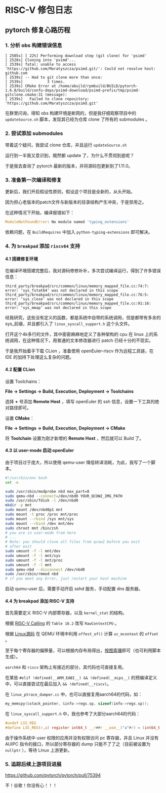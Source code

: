 # RISC-V 修包日志

## pytorch 修复心路历程

### 1. 分析 obs 构建错误信息

```log
[ 2505s] [ 22%] Performing download step (git clone) for 'psimd'
[ 2528s] Cloning into 'psimd'...
[ 2539s] fatal: unable to access 'https://github.com/Maratyszcza/psimd.git/': Could not resolve host: github.com
[ 2539s] -- Had to git clone more than once:
[ 2539s]           3 times.
[ 2539s] CMake Error at /home/abuild/rpmbuild/BUILD/pytorch-1.6.0/build/confu-deps/psimd-download/psimd-prefix/tmp/psimd-gitclone.cmake:31 (message):
[ 2539s]   Failed to clone repository: 'https://github.com/Maratyszcza/psimd.git'
```

在群里问询，得知 obs 构建环境是断网的，但是我仔细观察项目中的 `updateSource.sh` 脚本，发现其已经为仓库 clone 了所有的 submodules 。

### 2. 尝试添加 submodules

带着这个疑问，我尝试 clone 仓库，并且运行 `updateSource.sh`

运行到一半我又意识到，既然都 update 了，为什么不贯彻到底呢？

于是我去查询了 pytorch 最新的版本，并将源码包更新到了1.11.0。

### 3. 准备第一次编译和修复

更新后，我们开启假设性原则，假设这个项目是全新的，从头开始。

因为担心老版本的patch文件与新版本的目录结构产生冲突，于是禁用之。

在这种情况下开始，编译报错如下：

```python
ModuleNotFoundError: No module named 'typing_extensions'
```

依赖问题，在 `BuildRequires` 中加入 `python-typing-extensions` 即可解决。

### 4. 为 `breakpad` 添加 `riscv64` 支持

#### 4.1 搭建修复环境

在编译环境搭建完整后，我对源码修修补补，多次尝试编译运行，得到了许多错误信息：

```
third_party/breakpad/src/common/linux/memory_mapped_file.cc:74:7: error: ‘sys_fstat64’ was not declared in this scope
third_party/breakpad/src/common/linux/memory_mapped_file.cc:76:5: error: ‘sys_close’ was not declared in this scope
third_party/breakpad/src/common/linux/memory_mapped_file.cc:91:16: error: ‘sys_mmap’ was not declared in this scope
```

经我研究，这些没有定义的函数，都是系统中自带的系统调用，但是都带有多余的sys_前缀，并且都引入了 `linux_syscall_support.h` 这个头文件。

打开这个4k多行的文件，其中密密麻麻地定义了各种架构的 cpu 在 linux 上的系统调用，在这种情况下，用普通的文本修改器进行 patch 已经十分的不现实。

于是我开始着手下载 CLion ，准备使用 openEuler-riscv 作为远程工具链，在 IDE 的加持下处理这么复杂的问题。

#### 4.2 配置 CLion

设置 Toolchains：

**File -> Settings -> Build, Execution, Deployment -> Toolchains**

选择 **+** 号添加 **Remote Host** ，填写 openEuler 的 ssh 信息，设置一下工具的绝对路径即可。

设置 **CMake**：

**File -> Settings -> Build, Execution, Deployment -> CMake**

将 **Toolchain** 设置为刚才新增的 **Remote Host** ，然后就可以 Build 了。

#### 4.3 以 user-mode 启动 openEuler 

由于项目过于庞大，所以使用 qemu-user 降低转译消耗，为此，我写了一个脚本。

```bash
#!/usr/bin/env bash
set -e

sudo /usr/sbin/modprobe nbd max_part=8
sudo qemu-nbd --connect=/dev/nbd0 YOUR_QCOW2_IMG_PATH
sudo /usr/sbin/fdisk -l /dev/nbd0
mkdir -p mnt
sudo mount /dev/nbd0p1 mnt
sudo mount -t proc /proc mnt/proc
sudo mount --rbind /sys mnt/sys
sudo mount --rbind /dev mnt/dev
sudo chroot mnt /bin/zsh
# you are in user-mode from here
# ...
# Note: you should close all files from qcow2 before you exit
# after exit
sudo umount -f -l mnt/dev
sudo umount -f -l mnt/sys
sudo umount -f -l mnt/proc
sudo umount -f -l mnt
sudo qemu-nbd --disconnect /dev/nbd0
sudo /usr/sbin/rmmod nbd
# if you meet any Error, just restart your host machine
```

启动 qumu-user 后，需要手动开启 sshd 服务，手动配置 dns 服务器。

#### 4.4 为 breakpad 添加 RISC-V 支持

首先需要定义 RISC-V 内部寄存器，以及 `kernel_stat` 的结构。

根据 [RISC-V Calling](https://riscv.org/wp-content/uploads/2015/01/riscv-calling.pdf) 的 `Table 18.2` 改写 `RawContextCPU` 。

根据 [Linux源码](https://github.com/torvalds/linux/blob/42226c989789d8da4af1de0c31070c96726d990c/arch/riscv/include/uapi/asm/ucontext.h#L13-L32) 在 QEMU 环境中利用 `offest_of()` 计算 `uc_mcontext` 的 `offset` 。

至于每个寄存器的偏移量，可以根据内存布局得出，[按图索骥](https://github.com/torvalds/linux/blob/42226c989789d8da4af1de0c31070c96726d990c/arch/riscv/include/uapi/asm/ptrace.h#L19)即可（也可利用脚本生成）。

`aarch64` 和 `riscv` 架构上有接近的部分，其代码也可直接复用。

在某些 `#elif !defined(__ARM_EABI__) && !defined(__mips__)` 的预编译定义中，可以直接尝试在最后加入 `&& !defined(__riscv)`。

在 `linux_ptrace_dumper.cc` 中，也可以直接复用aarch64的代码，如：
```c
my_memcpy(&stack_pointer, &info->regs.sp, sizeof(info->regs.sp));
```

在 `linux_syscall_support.h` 中，我也参考了大部分aarch64的代码：
```c
#undef LSS_REG
#define LSS_REG(r,a) register int64_t __r##r __asm__("a"#r) = (int64_t)a
```

由于操作系统中 user 权限的应用并没有权限访问 pc 寄存器，并且 Linux 并没有 AUIPC 指令的接口，所以部分寄存器的 dump 只能不了了之（目前被设置为 `nullptr` ），等待 Linux 上游更新。

### 5. 追踪后续上游项目进展

https://github.com/pytorch/pytorch/pull/75394

不！谷歌！你没有心！！！